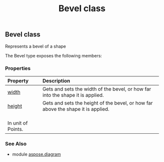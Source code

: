 ﻿---
title: Bevel class
second_title: Aspose.Diagram for Python via .NET API References
description: 
type: docs
weight: 130
url: /python-net/aspose.diagram/bevel/
is_root: false
---

## Bevel class

Represents a bevel of a shape



The Bevel type exposes the following members:

### Properties
| Property | Description |
| :- | :- |
| [width](/diagram/python-net/aspose.diagram/bevel/width) | Gets and sets the width of the bevel, or how far into the shape it is applied. |
| [height](/diagram/python-net/aspose.diagram/bevel/height) | Gets and sets the height of the bevel, or how far above the shape it is applied.<br/>In unit of Points. |


### See Also

* module [aspose.diagram](../)
